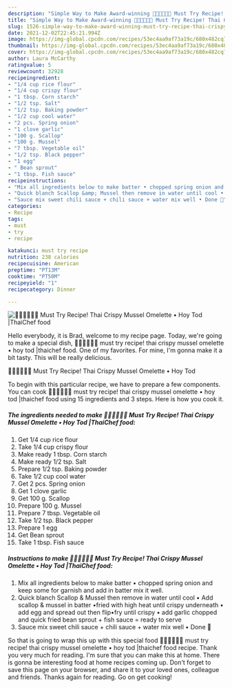 ```yaml
---
description: "Simple Way to Make Award-winning 🧑🏽‍🍳🧑🏼‍🍳 Must Try Recipe! Thai Crispy Mussel Omelette • Hoy Tod |ThaiChef food"
title: "Simple Way to Make Award-winning 🧑🏽‍🍳🧑🏼‍🍳 Must Try Recipe! Thai Crispy Mussel Omelette • Hoy Tod |ThaiChef food"
slug: 1526-simple-way-to-make-award-winning-must-try-recipe-thai-crispy-mussel-omelette-hoy-tod-thaichef-food
date: 2021-12-02T22:45:21.994Z
image: https://img-global.cpcdn.com/recipes/53ec4aa9af73a19c/680x482cq70/must-try-recipe-thai-crispy-mussel-omelette-hoy-tod-thaichef-food-recipe-main-photo.jpg
thumbnail: https://img-global.cpcdn.com/recipes/53ec4aa9af73a19c/680x482cq70/must-try-recipe-thai-crispy-mussel-omelette-hoy-tod-thaichef-food-recipe-main-photo.jpg
cover: https://img-global.cpcdn.com/recipes/53ec4aa9af73a19c/680x482cq70/must-try-recipe-thai-crispy-mussel-omelette-hoy-tod-thaichef-food-recipe-main-photo.jpg
author: Laura McCarthy
ratingvalue: 5
reviewcount: 32928
recipeingredient:
- "1/4 cup rice flour"
- "1/4 cup crispy flour"
- "1 tbsp. Corn starch"
- "1/2 tsp. Salt"
- "1/2 tsp. Baking powder"
- "1/2 cup cool water"
- "2 pcs. Spring onion"
- "1 clove garlic"
- "100 g. Scallop"
- "100 g. Mussel"
- "7 tbsp. Vegetable oil"
- "1/2 tsp. Black pepper"
- "1 egg"
- " Bean sprout"
- "1 tbsp. Fish sauce"
recipeinstructions:
- "Mix all ingredients below to make batter • chopped spring onion and keep some for garnish and add in batter mix it well."
- "Quick blanch Scallop &amp; Mussel then remove in water until cool • Add scallop &amp; mussel in batter •fried with high heat until crispy underneath • add egg and spread out then flip•fry until crispy • add garlic chopped and quick fried bean sprout + fish sauce = ready to serve"
- "Sauce mix sweet chili sauce + chili sauce + water mix well • Done 🥢"
categories:
- Recipe
tags:
- must
- try
- recipe

katakunci: must try recipe 
nutrition: 238 calories
recipecuisine: American
preptime: "PT13M"
cooktime: "PT50M"
recipeyield: "1"
recipecategory: Dinner

---
```



![🧑🏽‍🍳🧑🏼‍🍳 Must Try Recipe! Thai Crispy Mussel Omelette • Hoy Tod |ThaiChef food](https://img-global.cpcdn.com/recipes/53ec4aa9af73a19c/680x482cq70/must-try-recipe-thai-crispy-mussel-omelette-hoy-tod-thaichef-food-recipe-main-photo.jpg)

Hello everybody, it is Brad, welcome to my recipe page. Today, we're going to make a special dish, 🧑🏽‍🍳🧑🏼‍🍳 must try recipe! thai crispy mussel omelette • hoy tod |thaichef food. One of my favorites. For mine, I'm gonna make it a bit tasty. This will be really delicious.

🧑🏽‍🍳🧑🏼‍🍳 Must Try Recipe! Thai Crispy Mussel Omelette • Hoy Tod 

To begin with this particular recipe, we have to prepare a few components. You can cook 🧑🏽‍🍳🧑🏼‍🍳 must try recipe! thai crispy mussel omelette • hoy tod |thaichef food using 15 ingredients and 3 steps. Here is how you cook it.

<!--inarticleads1-->

##### The ingredients needed to make 🧑🏽‍🍳🧑🏼‍🍳 Must Try Recipe! Thai Crispy Mussel Omelette • Hoy Tod |ThaiChef food:

1. Get 1/4 cup rice flour
1. Take 1/4 cup crispy flour
1. Make ready 1 tbsp. Corn starch
1. Make ready 1/2 tsp. Salt
1. Prepare 1/2 tsp. Baking powder
1. Take 1/2 cup cool water
1. Get 2 pcs. Spring onion
1. Get 1 clove garlic
1. Get 100 g. Scallop
1. Prepare 100 g. Mussel
1. Prepare 7 tbsp. Vegetable oil
1. Take 1/2 tsp. Black pepper
1. Prepare 1 egg
1. Get  Bean sprout
1. Take 1 tbsp. Fish sauce




<!--inarticleads2-->

##### Instructions to make 🧑🏽‍🍳🧑🏼‍🍳 Must Try Recipe! Thai Crispy Mussel Omelette • Hoy Tod |ThaiChef food:

1. Mix all ingredients below to make batter • chopped spring onion and keep some for garnish and add in batter mix it well.
1. Quick blanch Scallop &amp; Mussel then remove in water until cool • Add scallop &amp; mussel in batter •fried with high heat until crispy underneath • add egg and spread out then flip•fry until crispy • add garlic chopped and quick fried bean sprout + fish sauce = ready to serve
1. Sauce mix sweet chili sauce + chili sauce + water mix well • Done 🥢




So that is going to wrap this up with this special food 🧑🏽‍🍳🧑🏼‍🍳 must try recipe! thai crispy mussel omelette • hoy tod |thaichef food recipe. Thank you very much for reading. I'm sure that you can make this at home. There is gonna be interesting food at home recipes coming up. Don't forget to save this page on your browser, and share it to your loved ones, colleague and friends. Thanks again for reading. Go on get cooking!
